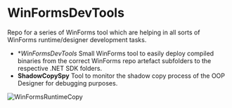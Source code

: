 # WinFormsDevTools

Repo for a series of WinForms tool which are helping in all sorts of WinForms runtime/designer development tasks.

* **WinFormsDevTools* Small WinForms tool to easily deploy compiled binaries from the correct WinForms repo artefact subfolders 
to the respective .NET SDK folders.
* **ShadowCopySpy** Tool to monitor the shadow copy process of the OOP Designer for debugging purposes.

![WinFormsRuntimeCopy](https://user-images.githubusercontent.com/9663150/173257002-954fdfe2-59ae-4189-a6ca-73b274d8d72c.gif)
